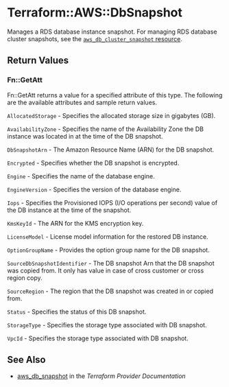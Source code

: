 # Terraform::AWS::DbSnapshot

Manages a RDS database instance snapshot. For managing RDS database cluster snapshots, see the [`aws_db_cluster_snapshot` resource](/docs/providers/aws/r/db_cluster_snapshot.html).

## Return Values

### Fn::GetAtt

Fn::GetAtt returns a value for a specified attribute of this type. The following are the available attributes and sample return values.

`AllocatedStorage` - Specifies the allocated storage size in gigabytes (GB).

`AvailabilityZone` - Specifies the name of the Availability Zone the DB instance was located in at the time of the DB snapshot.

`DbSnapshotArn` - The Amazon Resource Name (ARN) for the DB snapshot.

`Encrypted` - Specifies whether the DB snapshot is encrypted.

`Engine` - Specifies the name of the database engine.

`EngineVersion` - Specifies the version of the database engine.

`Iops` - Specifies the Provisioned IOPS (I/O operations per second) value of the DB instance at the time of the snapshot.

`KmsKeyId` - The ARN for the KMS encryption key.

`LicenseModel` - License model information for the restored DB instance.

`OptionGroupName` - Provides the option group name for the DB snapshot.

`SourceDbSnapshotIdentifier` - The DB snapshot Arn that the DB snapshot was copied from. It only has value in case of cross customer or cross region copy.

`SourceRegion` - The region that the DB snapshot was created in or copied from.

`Status` - Specifies the status of this DB snapshot.

`StorageType` - Specifies the storage type associated with DB snapshot.

`VpcId` - Specifies the storage type associated with DB snapshot.

## See Also

* [aws_db_snapshot](https://www.terraform.io/docs/providers/aws/r/db_snapshot.html) in the _Terraform Provider Documentation_